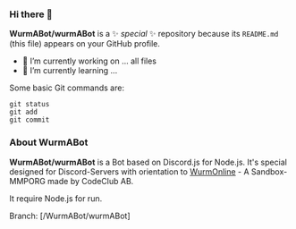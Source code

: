 ### Hi there 👋

**WurmABot/wurmABot** is a ✨ _special_ ✨ repository because its `README.md` (this file) appears on your GitHub profile.
- 🔭 I’m currently working on ... all files
-  🌱 I’m currently learning ...

Some basic Git commands are:
```
git status
git add
git commit
```
### About WurmABot
**WurmABot/wurmABot** is a Bot based on Discord.js for Node.js. It's special designed for Discord-Servers with orientation to [WurmOnline](https://www.wurmonline.com/) - A Sandbox-MMPORG made by CodeClub AB.

It require Node.js for run. 

Branch: [/WurmABot/wurmABot]

<!--
**WurmABot/wurmABot** is a ✨ _special_ ✨ repository because its `README.md` (this file) appears on your GitHub profile.

Here are some ideas to get you started:

- 🔭 I’m currently working on ...
- 🌱 I’m currently learning ...
- 👯 I’m looking to collaborate on ...
- 🤔 I’m looking for help with ...
- 💬 Ask me about ...
- 📫 How to reach me: ...
- 😄 Pronouns: ...
- ⚡ Fun fact: ...
-->
